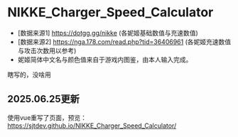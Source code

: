 # NIKKE_Charger_Speed_Calculator
 
- [数据来源1] https://dotgg.gg/nikke (各妮姬基础数值与充速数值)
- [数据来源2] https://nga.178.com/read.php?tid=36406961 (各妮姬充速数值与攻击次数用以参考)
- 妮姬简体中文名与颜色值来自于游戏内图鉴，由本人输入完成。

瞎写的，没啥用

## 2025.06.25更新
使用vue重写了页面，预览：https://sjtdev.github.io/NIKKE_Charger_Speed_Calculator/